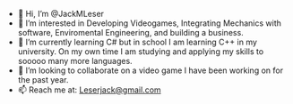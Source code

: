 - 👋 Hi, I’m @JackMLeser
- 👀 I’m interested in Developing Videogames, Integrating Mechanics with software, Enviromental Engineering, and building a business.
- 🌱 I’m currently learning C# but in school I am learning C++ in my university. On my own time I am studying and applying my skills to sooooo many more languages.
- 💞️ I’m looking to collaborate on a video game I have been working on for the past year.
- 📫 Reach me at: Leserjack@gmail.com

<!---
JackMLeser/JackMLeser is a ✨ special ✨ repository because its `README.md` (this file) appears on your GitHub profile.
You can click the Preview link to take a look at your changes.
--->
